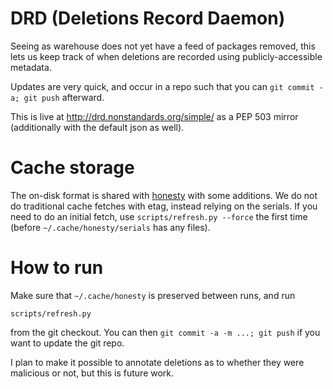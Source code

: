 # DRD (Deletions Record Daemon)

Seeing as warehouse does not yet have a feed of packages removed, this lets us
keep track of when deletions are recorded using publicly-accessible metadata.

Updates are very quick, and occur in a repo such that you can `git commit -a; git
push` afterward.

This is live at http://drd.nonstandards.org/simple/ as a PEP 503 mirror
(additionally with the default json as well).

# Cache storage

The on-disk format is shared with [honesty](https://pypi.org/project/honesty/)
with some additions.  We do not do traditional cache fetches with etag, instead
relying on the serials.  If you need to do an initial fetch, use
`scripts/refresh.py --force` the first time (before `~/.cache/honesty/serials`
has any files).

# How to run

Make sure that `~/.cache/honesty` is preserved between runs, and run

```
scripts/refresh.py
```

from the git checkout.  You can then `git commit -a -m ...; git push` if you
want to update the git repo.

I plan to make it possible to annotate deletions as to whether they were
malicious or not, but this is future work.
